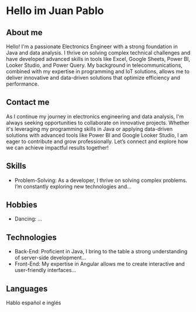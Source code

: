 # Hello im Juan Pablo

## About me

Hello! I'm a passionate Electronics Engineer with a strong foundation in Java and data analysis. I thrive on solving complex technical challenges and have developed advanced skills in tools like Excel, Google Sheets, Power BI, Looker Studio, and Power Query. My background in telecommunications, combined with my expertise in programming and IoT solutions, allows me to deliver innovative and data-driven solutions that optimize efficiency and performance.

## Contact me

As I continue my journey in electronics engineering and data analysis, I'm always seeking opportunities to collaborate on innovative projects. Whether it's leveraging my programming skills in Java or applying data-driven solutions with advanced tools like Power BI and Google Looker Studio, I am eager to contribute and grow professionally. Let’s connect and explore how we can achieve impactful results together!

>>>>>>>
## Skills

- Problem-Solving: As a developer, I thrive on solving complex problems. I’m constantly exploring new technologies and...

## Hobbies

- Dancing: ...

## Technologies

- Back-End: Proficient in Java, I bring to the table a strong understanding of server-side development...
- Front-End: My expertise in Angular allows me to create interactive and user-friendly interfaces...

## Languages

Hablo español e inglés
